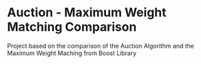 # Auction - Maximum Weight Matching Comparison 
Project based on the comparison of the Auction Algorithm and the Maximum Weight Maching from Boost Library
